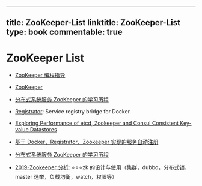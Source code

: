 
---
title: ZooKeeper-List
linktitle: ZooKeeper-List
type: book
commentable: true
---

# ZooKeeper List

- [ZooKeeper 编程指导](http://ifeve.com/zookeeperprogrammers/)

- [ZooKeeper](https://zookeeper.apache.org/doc/current/)

- [分布式系统服务 ZooKeeper 的学习历程](https://github.com/llohellohe/zookeeper)

- [Registrator](http://gliderlabs.com/registrator/latest/user/quickstart/): Service registry bridge for Docker.

- [Exploring Performance of etcd, Zookeeper and Consul Consistent Key-value Datastores](https://coreos.com/blog/performance-of-etcd.html)

- [基于 Docker、Registrator、Zookeeper 实现的服务自动注册](https://parg.co/bC3)

- [分布式系统服务 ZooKeeper 的学习历程](https://github.com/llohellohe/zookeeper)

- [2019-Zookeeper 分析](https://github.com/qiurunze123/zookeeperDesign): ⭐⭐⭐zk 的设计与使用（集群，dubbo，分布式锁，master 选举，负载均衡，watch，权限等）

    